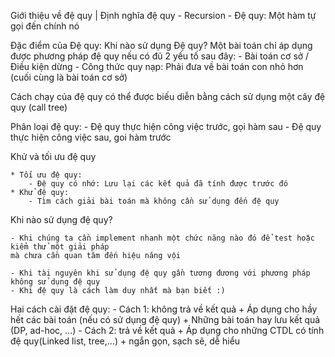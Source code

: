 Giới thiệu về đệ quy | Định nghĩa đệ quy 
    - Recursion - Đệ quy: Một hàm tự gọi đến chính nó

Đặc điểm của Đệ quy:
Khi nào sử dụng Đệ quy?
    Một bài toán chỉ áp dụng được phương pháp đệ quy nếu có đủ 2 yếu tố sau đây:
        - Bài toán cơ sở / Điều kiện dừng
        - Công thức quy nạp: Phải đưa về bài toán con nhỏ hơn (cuối cùng là bài toán cơ sở)


Cách chạy của đệ quy có thể được biếu diễn bằng cách sử dụng một cây đệ quy (call tree)


Phân loại đệ quy:
    - Đệ quy thực hiện công việc trước, gọi hàm sau
    - Đệ quy thực hiện công việc sau, goi hàm trước


Khử và tối ưu đệ quy

    * Tối ưu đệ quy: 
        - Đệ quy có nhớ: Lưu lại các kết quả đã tính được trước đó
    * Khử đệ quy: 
        - Tìm cách giải bài toán mà không cần sử dụng đến đệ quy


Khi nào sử dụng đệ quy?

    - Khi chúng ta cần implement nhanh một chức năng nào đó để test hoặc kiểm thử một giải pháp
    mà chưa cần quan tâm đến hiệu năng vội

    - Khi tài nguyên khi sử dụng đệ quy gần tương đương với phương pháp không sử dụng đệ quy
    - Khi đệ quy là cách làm duy nhất mà bạn biết :) 


Hai cách cài đặt đệ quy:
    - Cách 1: không trả về kết quả
        + Áp dụng cho hầy hết các bài toán (nếu có sử dụng đệ quy)
        + Những bài toán hay lưu kết quả (DP, ad-hoc, ...)
    - Cách 2: trả về kết quả
        + Áp dụng cho những CTDL có tính đệ quy(Linked list, tree,...)
        + ngắn gọn, sạch sẽ, dễ hiểu

